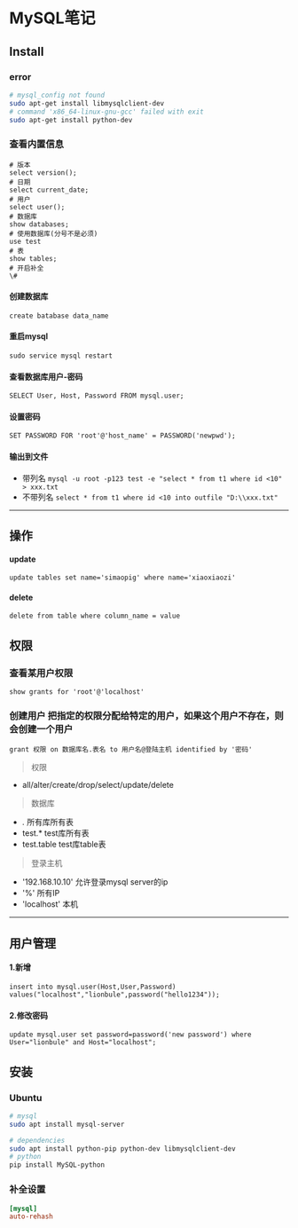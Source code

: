 MySQL笔记
=========

Install
-------

### error

``` sh
# mysql_config not found
sudo apt-get install libmysqlclient-dev
# command 'x86_64-linux-gnu-gcc' failed with exit 
sudo apt-get install python-dev
```

### 查看内置信息

    # 版本
    select version();
    # 日期
    select current_date;
    # 用户
    select user();
    # 数据库
    show databases;
    # 使用数据库(分号不是必须)
    use test
    # 表
    show tables;
    # 开启补全
    \#

#### 创建数据库
`create batabase data_name`
#### 重启mysql
`sudo service mysql restart`

#### 查看数据库用户-密码
`SELECT User, Host, Password FROM mysql.user;`
#### 设置密码
`SET PASSWORD FOR 'root'@'host_name' = PASSWORD('newpwd');`

#### 输出到文件
- 带列名
`mysql -u root -p123 test -e "select * from t1 where id <10" > xxx.txt`
- 不带列名
`select * from t1 where id <10 into outfile "D:\\xxx.txt"`

---

操作
---

#### update

    update tables set name='simaopig' where name='xiaoxiaozi'

#### delete

    delete from table where column_name = value

权限
---

### 查看某用户权限

    show grants for 'root'@'localhost'

### 创建用户 把指定的权限分配给特定的用户，如果这个用户不存在，则会创建一个用户

    grant 权限 on 数据库名.表名 to 用户名@登陆主机 identified by '密码'

> 权限

- all/alter/create/drop/select/update/delete

> 数据库

- *.* 所有库所有表
- test.* test库所有表
- test.table test库table表

> 登录主机

- '192.168.10.10' 允许登录mysql server的ip
- '%' 所有IP
- 'localhost' 本机

----

用户管理
-------

#### 1.新增

    insert into mysql.user(Host,User,Password) values("localhost","lionbule",password("hello1234"));
#### 2.修改密码

    update mysql.user set password=password('new password') where User="lionbule" and Host="localhost";


安装
---

### Ubuntu

``` sh
# mysql
sudo apt install mysql-server

# dependencies
sudo apt install python-pip python-dev libmysqlclient-dev
# python
pip install MySQL-python
```

### 补全设置

``` cnf
[mysql]
auto-rehash
```
